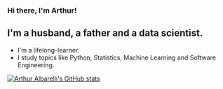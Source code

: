 ### Hi there, I'm Arthur!

## I'm a husband, a father and a data scientist.
- I'm a lifelong-learner.
- I study topics like Python, Statistics, Machine Learning and Software Engineering.

[![Arthur Albarelli's GitHub stats](https://github-readme-stats.vercel.app/api?username=arthuralbarelli)](https://github.com/anuraghazra/github-readme-stats)
